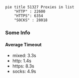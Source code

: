 
```mermaid
pie title 51327 Proxies in list
    "HTTP" : 22600
    "HTTPS": 6354
    "SOCKS" : 28018
```

### Some Info
#### Average Timeout

- mixed: 3.3s
- http: 1.4s
- https: 8.3s
- socks: 4.9s